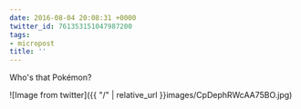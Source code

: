 ```yaml
---
date: 2016-08-04 20:08:31 +0000
twitter_id: 761353151047987200
tags:
- micropost
title: ''
---
```


Who's that Pokémon?

![Image from twitter]({{ "/" | relative_url  }}images/CpDephRWcAA75BO.jpg)
